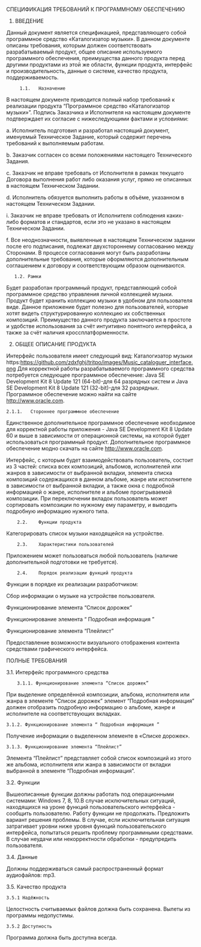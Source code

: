 ﻿СПЕЦИФИКАЦИЯ ТРЕБОВАНИЙ К ПРОГРАММНОМУ ОБЕСПЕЧЕНИЮ  

1.	ВВЕДЕНИЕ

Данный документ является спецификацией, представляющего собой программное средство «Каталогизатор музыки». В данном документе описаны требования, которым должен соответствовать разрабатываемый продукт, общее описание используемого программного обеспечения, преимущества данного продукта перед другими продуктами из этой же области, функции продукта, интерфейс и производительность, данные о системе, качество продукта, поддерживаемость.

         1.1.	Назначение

В настоящем документе приводится полный набор требований к реализации продукта “Программное средство «Каталогизатор музыки»”. Подпись Заказчика и Исполнителя на настоящем документе подтверждает их согласие с нижеследующими фактами и условиями:

a.	Исполнитель подготовил и разработал настоящий документ, именуемый Техническое Задание, который содержит 
перечень требований к выполняемым работам.

b.	Заказчик согласен со всеми положениями настоящего Технического Задания.

c.	Заказчик не вправе требовать от Исполнителя в рамках текущего Договора выполнения работ либо оказания услуг, прямо не описанных в настоящем Техническом Задании.

d.	Исполнитель обязуется выполнить работы в объёме, указанном в настоящем Техническом Задании.

i.	Заказчик не вправе требовать от Исполнителя соблюдения каких-либо форматов и стандартов, если это не указано в настоящем Техническом Задании.

f.	Все неоднозначности, выявленные в настоящем Техническом задании после его подписания, подлежат двухстороннему согласованию между Сторонами. В процессе согласования могут быть разработаны дополнительные требования, которые оформляются дополнительным соглашением к договору и соответствующим образом оцениваются.

       1.2.	Рамки

Будет разработан программный продукт, представляющий собой программное средство управления личной коллекцией музыки. Продукт будет хранить коллекцию музыки в удобном для пользователя виде. Данное приложение будет полезно для пользователей, которые хотят видеть структурированную коллекцию их собственных композиций. Преимущество данного продукта заключается в простоте и удобстве использования за счёт интуитивно понятного интерфейса, а также за счёт наличия кроссплатформенности.
 

2.	ОБЩЕЕ ОПИСАНИЕ ПРОДУКТА

Интерфейс пользователя имеет следующий вид:
Каталогизатор музыки https:https://github.com/zdxfghj/tritpo/images/Music_cataloguer_interface.png
Для корректной работы разрабатываемого программного средства потребуется следующее программное обеспечение: Java SE Development Kit 8 Update 121 (64-bit)-для 64 разрядных систем и Java SE Development Kit 8 Update 121 (32-bit)-для 32 разрядных. Программное обеспечение можно найти на сайте http://www.oracle.com.

	2.1.1.	 Стороннее программное обеспечение

Единственное дополнительное программное обеспечение необходимое для корректной работы приложения - Java SE Development Kit 8 Update 60 и выше в зависимости от операционной системы, на которой будет использоваться программный продукт. Дополнительное программное обеспечение модно скачать на сайте http://www.oracle.com.

Интерфейс, с которым будет взаимодействовать пользователь, состоит из 3 частей: списка всех композиций, альбомов, исполнителей или жанров в зависимости от выбранной вкладки, элемента списка композиций содержащихся в данном альбоме, жанре или исполнителе в зависимости от выбранной вкладки, а также окна с подробной информацией о жанре, исполнителе и альбоме проигрываемой композиции. При переключении вкладок пользователь может сортировать композиции по нужному ему параметру, и выводить подробную информацию нужного типа.

        2.2.	Функции продукта

Категорировать список музыки находящейся на устройстве.

        2.3.	Характеристики пользователей

Приложением может пользоваться любой пользователь (наличие дополнительной подготовки не требуется).

        2.4.	Порядок реализации функций продукта

Функции в порядке их реализации разработчиком:

Сбор информации о музыке на устройстве пользователя.

Функционирование элемента “Список дорожек”

Функционирование элемента “ Подробная информация ”

Функционирование элемента “Плейлист”

Предоставление возможности визуального отображения контента средствами графического интерфейса.

ПОЛНЫЕ ТРЕБОВАНИЯ

3.1.	Интерфейс программного средства

        3.1.1. Функционирование элемента “Список дорожек”

При выделение определённой композиции, альбома, исполнителя или жанра в элементе “Список дорожек” элемент “Подробная информация” должен отобразить подробную информацию о альбоме, жанре и исполнителе на соответствующих вкладках.

	3.1.2. Функционирование элемента “ Подробная информация ”
Получение информации о выделенном элементе в «Списке дорожек».

	3.1.3. Функционирование элемента “Плейлист”
Элемента “Плейлист” представляет собой список композиций из этого же альбома, исполнителя или жанра в зависимости от вкладки выбранной в элементе “Подробная информация”.

3.2. Функции

Вышеописанные функции должны работать под операционными системами: Windows 7, 8, 10.В случае исключительных ситуаций, находящихся на уроне функций пользовательского интерфейса - сообщить пользователю. Работу функции не продолжать. Предложить вариант решения проблемы. В случае, если исключительная ситуация затрагивает уровни ниже уровня функций пользовательского интерфейса, попытаться решить проблему программными средствами. В случае неудачи или некорректности обработки - предупредить пользователя.

3.4. Данные

Должны поддерживаться самый распространенный формат аудиофайлов: mp3.

3.5. Качество продукта

	3.5.1 Надёжность

Целостность считываемых файлов должна быть сохранена. Вылеты из программы недопустимы.

	3.5.2 Доступность

Программа должна быть доступна всегда.

